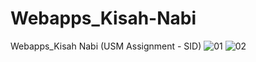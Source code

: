 # Webapps_Kisah-Nabi
Webapps_Kisah Nabi (USM Assignment - SID)
![01](https://user-images.githubusercontent.com/82978131/206277905-1b24b9f8-c537-42b0-91f6-9c520c0e99cc.JPG)
![02](https://user-images.githubusercontent.com/82978131/206277934-e8ebdc67-851e-4905-8b59-414681ec67e0.JPG)
